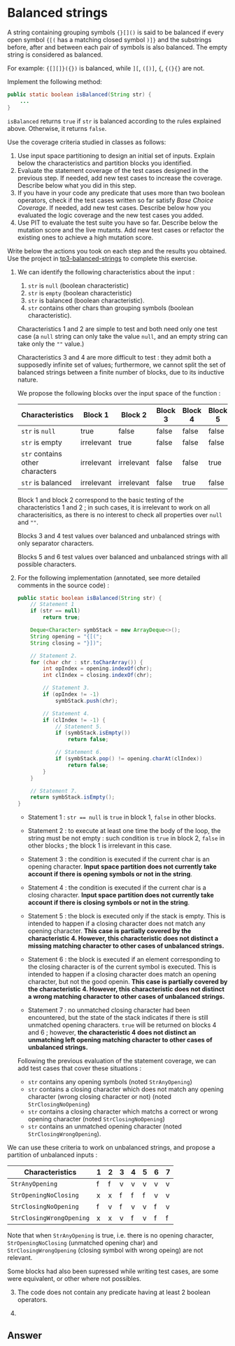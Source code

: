 # Balanced strings

A string containing grouping symbols `{}[]()` is said to be balanced if every open symbol `{[(` has a matching closed symbol `)]}` and the substrings before, after and between each pair of symbols is also balanced. The empty string is considered as balanced.

For example: `{[][]}({})` is balanced, while `][`, `([)]`, `{`, `{(}{}` are not.

Implement the following method:

```java
public static boolean isBalanced(String str) {
    ...
}
```

`isBalanced` returns `true` if `str` is balanced according to the rules explained above. Otherwise, it returns `false`.

Use the coverage criteria studied in classes as follows:

1. Use input space partitioning to design an initial set of inputs. Explain below the characteristics and partition blocks you identified.
2. Evaluate the statement coverage of the test cases designed in the previous step. If needed, add new test cases to increase the coverage. Describe below what you did in this step.
3. If you have in your code any predicate that uses more than two boolean operators, check if the test cases written so far satisfy *Base Choice Coverage*. If needed, add new test cases. Describe below how you evaluated the logic coverage and the new test cases you added.
4. Use PIT to evaluate the test suite you have so far. Describe below the mutation score and the live mutants. Add new test cases or refactor the existing ones to achieve a high mutation score.

Write below the actions you took on each step and the results you obtained.
Use the project in [tp3-balanced-strings](../code/tp3-balanced-strings) to complete this exercise.

1. We can identify the following characteristics about the input :

    1. `str` is `null` (boolean characteristic)
    2. `str` is `empty`  (boolean characteristic)
    3. `str` is balanced (boolean characteristic).
    4. `str` contains other chars than grouping symbols (boolean characteristic).

    Characteristics 1 and 2 are simple to test and both need only one test case
    (a `null` string can only take the value `null`, and an empty string can take only the `""` value.)

    Characteristics 3 and 4 are more difficult to test : they admit both a supposedly infinite set
    of values; furthermore, we cannot split the set of balanced strings between a finite number
    of blocks, due to its inductive nature.

    We propose the following blocks over the input space of the function :

    | Characteristics                 | Block 1    | Block 2    | Block 3 | Block 4 | Block 5 | Block 6 |
    |---------------------------------|------------|------------|---------|---------|---------|---------|
    | `str` is `null`                 | true       | false      | false   | false   | false   | false   |
    | `str` is empty                  | irrelevant | true       | false   | false   | false   | false   |
    | `str` contains other characters | irrelevant | irrelevant | false   | false   | true    | true    |
    | `str` is balanced               | irrelevant | irrelevant | false   | true    | false   | true    |

    Block 1 and block 2 correspond to the basic testing of the characteristics 1 and 2 ; in such
    cases, it is irrelevant to work on all characterisitics, as there is no interest to check all 
    properties over `null` and `""`.

    Blocks 3 and 4 test values over balanced and unbalanced strings with only separator characters.

    Blocks 5 and 6 test values over balanced and unbalanced strings with all possible characters.

2. For the following implementation (annotated, see more detailed comments in the source code) :

    ```java
    public static boolean isBalanced(String str) {
        // Statement 1
        if (str == null)
            return true;

        Deque<Character> symbStack = new ArrayDeque<>();
        String opening = "{[(";
        String closing = "}])";

        // Statement 2.
        for (char chr : str.toCharArray()) {
            int opIndex = opening.indexOf(chr);
            int clIndex = closing.indexOf(chr);

            // Statement 3.
            if (opIndex != -1)
                symbStack.push(chr);

            // Statement 4.
            if (clIndex != -1) {
                // Statement 5.
                if (symbStack.isEmpty())
                    return false;

                // Statement 6.
                if (symbStack.pop() != opening.charAt(clIndex))
                    return false;
            }
        }

        // Statement 7.
        return symbStack.isEmpty();
    }
    ```

    - Statement 1 : `str == null` is `true` in block 1, `false` in other blocks.

    - Statement 2 : to execute at least one time the body of the loop, the string
    must be not empty : such condition is `true` in block 2, `false` in other 
    blocks ; the block 1 is irrelevant in this case.

    - Statement 3 : the condition is executed if the current char is an opening
    character. **Input space partition does not currently take account if
    there is opening symbols or not in the string**.
    
    - Statement 4 : the condition is executed if the current char is a closing
    character. **Input space partition does not currently take account if
    there is closing symbols or not in the string**.

    - Statement 5 : the block is executed only if the stack is empty. This is
    intended to happen if a closing character does not match any opening character.
    **This case is partially covered by the characteristic 4. However, this
    characteristic does not distinct a missing matching character to other cases
    of unbalanced strings.**

    - Statement 6 : the block is executed if an element corresponding to the 
    closing character is of the current symbol is executed. This is
    intended to happen if a closing character does match an opening character,
    but not the good openin.
    **This case is partially covered by the characteristic 4. However, this
    characteristic does not distinct a wrong matching character to other cases
    of unbalanced strings.**

    - Statement 7 : no unmatched closing character had been encountered, but
    the state of the stack indicates if there is still unmatched opening characters.
    `true` will be returned on blocks 4 and 6 ; however, **the characteristic 4 
    does not distinct an unmatching left opening matching character to other cases
    of unbalanced strings.**

    Following the previous evaluation of the statement coverage, we can add test cases that
    cover these situations :

    - `str` contains any opening symbols (noted `StrAnyOpening`)
    - `str` contains a closing character which does not match any opening character 
    (wrong closing character or not) (noted `StrClosingNoOpening`)
    - `str` contains a closing character which matchs a correct or wrong opening
    character (noted `StrClosingNoOpening`)
    - `str` contains an unmatched opening character (noted `StrClosingWrongOpening`).

We can use these criteria to work on unbalanced strings, and propose
a partition of unbalanced inputs :

| Characteristics          | 1 | 2 | 3 | 4 | 5 | 6 | 7 |
|--------------------------|---|---|---|---|---|---|---|
| `StrAnyOpening`          | f | f | v | v | v | v | v |
| `StrOpeningNoClosing`    | x | x | f | f | f | v | v |
| `StrClosingNoOpening`    | f | v | f | v | v | f | v |
| `StrClosingWrongOpening` | x | x | v | f | v | f | f |

Note that when `StrAnyOpening` is true, i.e. there is no opening character,
`StrOpeningNoClosing` (unmatched opening char) and `StrClosingWrongOpening`
(closing symbol with wrong opeing) are not relevant.

Some blocks had also been supressed while writing test cases, are some were
equivalent, or other where not possibles.

3. The code does not contain any predicate having at least 2 boolean
operators.

4. 

## Answer

